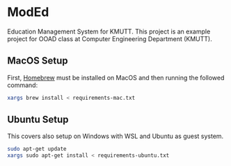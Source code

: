 # ModEd

Education Management System for KMUTT. This project is an example project for
OOAD class at Computer Engineering Department (KMUTT).

## MacOS Setup

First, [Homebrew](https://brew.sh/) must be installed on MacOS and then running
the followed command:

```bash
xargs brew install < requirements-mac.txt
```

## Ubuntu Setup

This covers also setup on Windows with WSL and Ubuntu as guest system.

```bash
sudo apt-get update
xargs sudo apt-get install < requirements-ubuntu.txt
```
